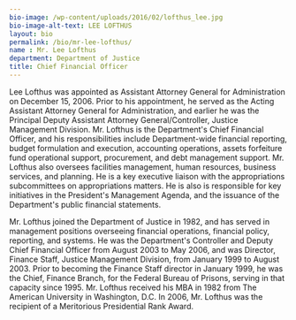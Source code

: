 ```yaml
---
bio-image: /wp-content/uploads/2016/02/lofthus_lee.jpg
bio-image-alt-text: LEE LOFTHUS
layout: bio
permalink: /bio/mr-lee-lofthus/
name : Mr. Lee Lofthus
department: Department of Justice
title: Chief Financial Officer
---
```

   Lee Lofthus was appointed as Assistant Attorney General for Administration on December 15, 2006. Prior to his appointment, he served as the Acting Assistant Attorney General for Administration, and earlier he was the Principal Deputy Assistant Attorney General/Controller, Justice Management Division. Mr. Lofthus is the Department's Chief Financial Officer, and his responsibilities include Department-wide financial reporting, budget formulation and execution, accounting operations, assets forfeiture fund operational support, procurement, and debt management support. Mr. Lofthus also oversees facilities management, human resources, business services, and planning. He is a key executive liaison with the appropriations subcommittees on appropriations matters. He is also is responsible for key initiatives in the President's Management Agenda, and the issuance of the Department's public financial statements.
             
   Mr. Lofthus joined the Department of Justice in 1982, and has served in management positions overseeing financial operations, financial policy, reporting, and systems. He was the Department's Controller and Deputy Chief Financial Officer from August 2003 to May 2006, and was Director, Finance Staff, Justice Management Division, from January 1999 to August 2003. Prior to becoming the Finance Staff director in January 1999, he was the Chief, Finance Branch, for the Federal Bureau of Prisons, serving in that capacity since 1995. Mr. Lofthus received his MBA in 1982 from The American University in Washington, D.C. In 2006, Mr. Lofthus was the recipient of a Meritorious Presidential Rank Award.

